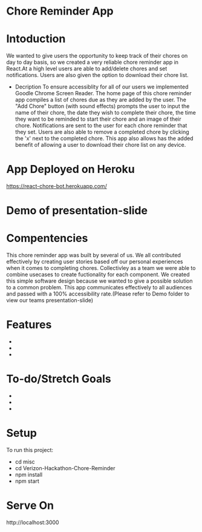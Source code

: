 # Chore Reminder App

# Intoduction 
We wanted to give users the opportunity to keep track of their chores on day to day basis, so we created a very reliable chore reminder app in React.At a high level users are able to add/delete chores and set notifications. Users are also given the option to download their chore list. 

* Decription 
To ensure accessiblity for all of our users we implemented Goodle Chrome Screen Reader. The home page of this chore reminder app compiles a list of chores due as they are added by the user. The "Add Chore" button (with sound effects) prompts the user to input the name of their chore, the date they wish to complete their chore, the time they want to be reminded to start their chore and an image of their chore. Notifications are sent to the user for each chore reminder that they set.  Users are also able to remove a completed chore by clicking the 'x' next to the completed chore. This app also allows has the added benefit of allowing a user to download their chore list on any device.  

# App Deployed on Heroku 
https://react-chore-bot.herokuapp.com/

# Demo of presentation-slide 


# Compentencies
This chore reminder app was built by several of us. We all contributed effectively by creating user stories based off our personal experiences when it comes to completing chores. Collectivley as a team we were able to combine usecases to create fuctionality for each component. We created this simple software design because we wanted to give a possible solution to a common problem. This app communicates effectively to all audiences and passed with a 100% accessibility rate.(Please refer to Demo folder to view our teams presentation-slide) 

# Features
*
*
*
# To-do/Stretch Goals
*
*
*


# Setup 
To run this project:
 * cd misc
 * cd Verizon-Hackathon-Chore-Reminder
 * npm install 
 * npm start

 
# Serve On 
http://localhost:3000
